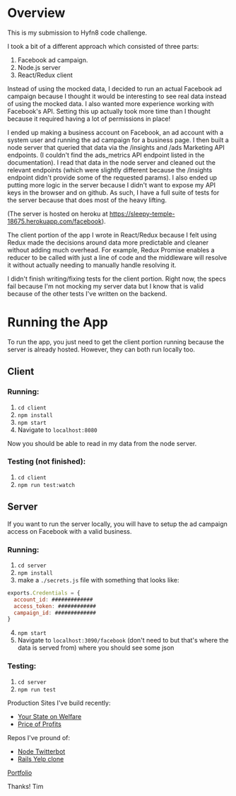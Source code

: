 # Overview

This is my submission to Hyfn8 code challenge.

I took a bit of a different approach which consisted of three parts:

1. Facebook ad campaign.
2. Node.js server
3. React/Redux client

Instead of using the mocked data, I decided to run an actual Facebook ad campaign because I thought it would be interesting to see real data instead of using the mocked data. I also wanted more experience working with Facebook's API. Setting this up actually took more time than I thought because it required having a lot of permissions in place!

I ended up making a business account on Facebook, an ad account with a system user and running the ad campaign for a business page. I then built a node server that queried that data via the /insights and /ads Marketing API endpoints. (I couldn't find the ads_metrics API endpoint listed in the documentation). I read that data in the node server and cleaned out the relevant endpoints (which were slightly different because the /insights endpoint didn't provide some of the requested params). I also ended up putting more logic in the server because I didn't want to expose my API keys in the browser and on github. As such, I have a full suite of tests for the server because that does most of the heavy lifting.

(The server is hosted on heroku at https://sleepy-temple-18675.herokuapp.com/facebook).

The client portion of the app I wrote in React/Redux because I felt using Redux made the decisions around data more predictable and cleaner without adding much overhead. For example, Redux Promise enables a reducer to be called with just a line of code and the middleware will resolve it without actually needing to manually handle resolving it.

I didn't finish writing/fixing tests for the client portion. Right now, the specs fail because I'm not mocking my server data but I know that is valid because of the other tests I've written on the backend.

# Running the App

To run the app, you just need to get the client portion running because the server is already hosted. However, they can both run locally too.

## Client

### Running:
1. `cd client`
2. `npm install`
3. `npm start`
4. Navigate to `localhost:8080`

Now you should be able to read in my data from the node server.

### Testing (not finished):
1. `cd client`
2. `npm run test:watch`

## Server
If you want to run the server locally, you will have to setup the ad campaign access on Facebook with a valid business.

### Running:
1. `cd server`
2. `npm install`
3. make a `./secrets.js` file with something that looks like:

```javascript
exports.Credentials = {
  account_id: #############
  access_token: ############
  campaign_id: #############
}
```

4. `npm start`
5. Navigate to `localhost:3090/facebook` (don't need to but that's where the data is served from) where you should see some json

### Testing:
1. `cd server`
2. `npm run test`

Production Sites I've build recently:
* [Your State on Welfare](http://features.marketplace.org/yourstateonwelfare/)
* [Price of Profits](http://features.marketplace.org/priceofprofits/)

Repos I've pround of:
* [Node Twitterbot](https://github.com/timkellogg/tweetsec)
* [Rails Yelp clone](https://github.com/timkellogg/joerator-rails)

[Portfolio](http://kelloggwebstudio.com/)

Thanks!
Tim
